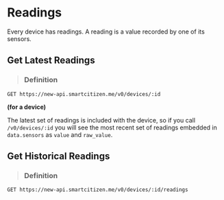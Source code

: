 # Readings

<aside class='notice'>Every device has readings. A reading is a value recorded by one of its sensors.</aside>

## Get Latest Readings

> ### Definition
`GET https://new-api.smartcitizen.me/v0/devices/:id`

**(for a device)**

The latest set of readings is included with the device, so if you call `/v0/devices/:id` you will see the most recent set of readings embedded in `data.sensors` as `value` and `raw_value`.

## Get Historical Readings

> ### Definition
`GET https://new-api.smartcitizen.me/v0/devices/:id/readings`

